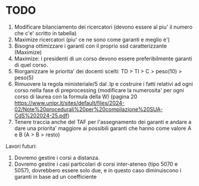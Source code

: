 # TODO

1. Modificare bilanciamento dei ricercatori (devono essere al piu' il numero che c'e' scritto in tabella)
2. Maximize ricercatori (piu' ce ne sono come garanti e meglio e')
3. Bisogna ottimizzare i garanti con il proprio ssd caratterizzante (Maximize)
4. Maximize: i presidenti di un corso devono essere preferibilmente garanti di quel corso.
5. Riorganizzare le priorita' dei docenti scelti: TD > TI > C > peso(10) > peso(5)
6. Rimuovere la regola ministeriale/5 dal .lp e costruire i fatti relativi ad ogni corso nella fase di preprocessing (modificare la numerosita' per ogni corso di laurea con la formula della W) (pagina 20 https://www.unipr.it/sites/default/files/2024-02/Note%20procedurali%20per%20compilazione%20SUA-CdS%202024-25.pdf)
7. Tenere traccia anche del TAF per l'assegnamento dei garanti e andare a dare una priorita' maggiore ai possibili garanti che hanno come valore A e B (A > B > resto)

Lavori futuri:
1. Dovremo gestire i corsi a distanza.
2. Dovremo gestire i casi particolari di corsi inter-ateneo (tipo 5070 e 5057), dovrebbero essere solo due, e in questo caso diminuiscono i garanti in base ad un coefficiente
